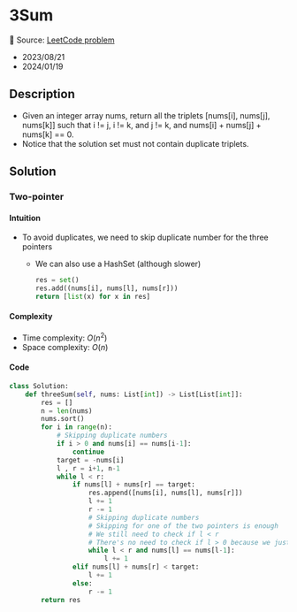 # 3Sum

🌾 Source: [LeetCode problem](https://leetcode.com/problems/3sum/)
- 2023/08/21
- 2024/01/19

## Description

* Given an integer array nums, return all the triplets [nums[i], nums[j], nums[k]] such that i != j, i != k, and j != k, and nums[i] + nums[j] + nums[k] == 0.
* Notice that the solution set must not contain duplicate triplets.

## Solution

### Two-pointer

#### Intuition

- To avoid duplicates, we need to skip duplicate number for the three pointers
  - We can also use a HashSet (although slower)

    ```Python
    res = set()
    res.add((nums[i], nums[l], nums[r]))
    return [list(x) for x in res]
    ```

#### Complexity

- Time complexity: $O(n^2)$
- Space complexity: $O(n)$

#### Code

```Python
class Solution:
    def threeSum(self, nums: List[int]) -> List[List[int]]:
        res = []
        n = len(nums)
        nums.sort()
        for i in range(n):
            # Skipping duplicate numbers
            if i > 0 and nums[i] == nums[i-1]:
                continue
            target = -nums[i]
            l , r = i+1, n-1
            while l < r:
                if nums[l] + nums[r] == target:
                    res.append([nums[i], nums[l], nums[r]])
                    l += 1
                    r -= 1
                    # Skipping duplicate numbers
                    # Skipping for one of the two pointers is enough
                    # We still need to check if l < r
                    # There's no need to check if l > 0 because we just added at least 1 to l
                    while l < r and nums[l] == nums[l-1]:
                        l += 1
                elif nums[l] + nums[r] < target:
                    l += 1
                else:
                    r -= 1
        return res
```